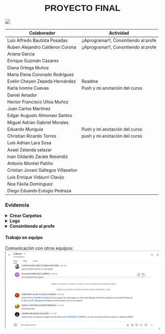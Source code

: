 <font face="arial">
  <h1 align="center">PROYECTO FINAL</h1>
</font>

<p align="center">

![](https://lh3.googleusercontent.com/tEptZEMefDeIbA5NxZMzrnutkKxTrKCzafVvgee9DP5_EGU6-_NqQdC5NQkofefu02CO8tj9XF2r51z0i6SWUjyFGCqQtb0y8AFeQmIm73UftwQI3xk0CQ_iXYck1q_vK2MCcRSFeX6rd83Cby3MZnVgZ1wZzQMGv5rmiokAgXnXk6ptE-GqdV_1ydAWTNz9uOh69zH054WaxEaFNm90Ev3mmg98vS_SKNENbecBmkGWm3pLETqFCqW0eqj0OElCzS-By4dsrpBMsKKXIa0vtvt0Cd9Ao0nYnfNZzAXikuHLnMiG60aH5KGOiCD_ugiqgCA4a-bup8-v3z3nSK4M8zPMoFbzdfwxhnRA4gKZRa0xjuv80J8MDJLySwMW-bxLsTrwIQcFoHzfnpqbiD_fjd5iEuL64091Jp10YG1PXfY7ETWumYWw3ArFB38AuLtkAFbldczjChqao4AMbaF5xPSsJp6SCe7fK9aZ5ZB9AqluOUrIm1_eg8lofrKnLfPlFWTr-UNdbowYgPT0TbfTbWPRx6m60MODc3K8lKZv-GXhTU98T7zvF9CVqn_gadNRW2vEJJJuAjo90ggguPk5rjuPxPoHxKJvItnt79mKyInaLQAUdf0RnjEy3ewxlSq7HkqZRfgnNCLdkJI-fzi0mGD1GTJkiv3VqPrual-yHvrLPakDwcUb_1JpemdYn4C2qIFykYEoVDuOcPQapRbe-w48asRGJtx8VNtslTQRpykrM_BDj9F9s0ZYEw=s300-no?authuser=0)
</p>

<div align="center">
  
|  Colaborador |   Actividad  |  
| ------------ | ------------ | 
| Luis Alfredo Bautista Posadas| ¡¡Aprogramar!!, Consintiendo al profe |
| Ruben Alejandro Calderon Corona| ¡¡Aprogramar!!, Consintiendo al profe |
| Ariana Garcia
| Enrique Guzmán Cázares
| Diana Ortega Muñoz
| Maria Elena Coronado Rodriguez
| Evelin Cheyen Zepeda Hernández | Readme |
| Karla Ivonne Cuevas | Push y mi anotación del curso |
| Daniel Amador
| Hector Francisco Ulloa Muñoz
| Juan Carlos Martinez
| Edgar Augusto Almonasi Santos
| Miguel Adrian Gabriel Morales
| Eduardo Munguia | Push y mi anotación del curso|
| Christian Ricardo Torres | push y mi anotación del curso|
| Luis Adrian Lara Sosa 
| Axael Zelanda salazar
| Ivan Gildardo Zarate Resendiz
| Antonio Montiel Patiño
| Cristian Jovani Gallegos Villaseñor
| Luis Enrique Vidaurri Clavijo
| Noe Fávila Domínguez
| Diego Eduardo Eulogio Pedraza
 
 </div align="center">

 ### Evidencia


<details><summary><b>Crear Carpetas</b></summary>

## Crear_carpetas.sh 

```
#!/bin/bash
crear_directorios() {

gsutil mb -p crp-dev-iac-testing -c STANDARD -l US-EAST4 -b on gs://crp-dev-iac-testing-bkt04 

for i in {1..9} ; do
    mkdir carpeta-00$i  
    touch carpeta-00$i/sinceramente.txt
    gsutil cp -r carpeta-00$i gs://crp-dev-iac-testing-bkt04
    echo “Creación de directorios terminado“ 
    rm -r carpeta-00$i
done
for i in {10..100} ; do
    if [ “$i” = “100” ]; then 
        mkdir carpeta-$i 
        touch carpeta-$i/sinceramente.txt
        gsutil cp -r carpeta-$i gs://crp-dev-iac-testing-bkt04
        echo “Creación de directorios terminado“ 
        rm -r carpeta-$i
    else
        mkdir carpeta-0$i 
        touch carpeta-0$i/sinceramente.txt
        gsutil cp -r carpeta-0$i gs://crp-dev-iac-testing-bkt04
        rm -r carpeta-0$i
    fi     
done 
}
crear_directorios;
```

<kbd>
 <img src="imagenes/ProyectoFinal1.PNG" width="950">
 </kbd>

</details>


<details><summary><b>Logs</b></summary>

## Logging.sh

```
#!/bin/bash
# grupo-##-fecha-hora.log
#Programa que guarda en el log que carpetas contienen un archivo no vacio
# y que guarda el usuario y la distribucion de linux en un archivo generado con fecha y hora

ARCHIVO=grupo-01-$(date +%d-%m-%Y)-$(date +%H:%M).log

funciondatos(){
DISTRIBUCION=$(lsb_release -a)
USUARIO=$(gcloud config list account)
#DISTRIBUCION_2=$(cat /etc/*-release)

#echo $DISTRIBUCION

echo > $ARCHIVO
echo "GRUPO 01" >> $ARCHIVO
echo $USUARIO >> $ARCHIVO
echo $DISTRIBUCION >> $ARCHIVO
}


funcionvacios(){
for i in {1..10};do
    VAR=$(gsutil du -sh gs://crp-dev-iac-testing-bkt04/carpeta-00$i/ | awk '{printf $1}')
    if [ "$VAR" -ne "0" ];then
        echo "carpeta-00$i NO vacia" >> $ARCHIVO
    else
        echo "carpeta-00$i vacia"
    fi
done
}

funciondatos
funcionvacios

```

<kbd>
 <img src="imagenes/Carpeta_vacia.jpg" width="950">
 </kbd>

</details>




<details><summary><b>Consintiendo al profe</b></summary>


## Consintiendo al profe

```
#!/bin/bash
#Se coloco un time de 0.5 para q pasase rapido el muestreo de los archivos

echo "Desea mostrar el contenido de los archivos? (Y/N)"
read -r a
if [ "$a" = "Y" -o "$a" = "y" ]; then
    echo "Escogiste que SI, ahi van los archivos";
    for i in {1..100};do
        if [ $i -lt 10 ]; then
            gsutil cat gs://crp-dev-iac-testing-bkt04/carpeta-00$i/sinceramente.txt
        fi
        if [ $i -gt 9 -a $i -lt 100 ]; then
            gsutil cat gs://crp-dev-iac-testing-bkt04/carpeta-0$i/sinceramente.txt
        fi
        if [ $i -eq 100 ]; then
            gsutil cat gs://crp-dev-iac-testing-bkt04/carpeta-$i/sinceramente.txt
        fi
        sleep 0.5
    done 
else 
    echo "Escogiste que NO";
fi
```




### Comentarios.sh

<kbd>
<img src="imagenes/comentarios.jpg" width="950">
</kbd>
 </details>


#### Trabajo en equipo
Comunicación con otros equipos:
<kbd>
 <img src="imagenes/ProyectoFinal2.PNG" width="950">
 </kbd>
 



